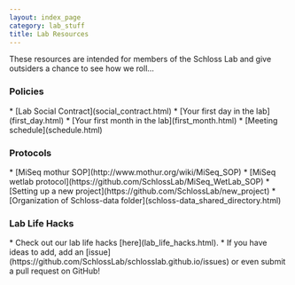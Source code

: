 ```yaml
---
layout: index_page
category: lab_stuff
title: Lab Resources
---
```


These resources are intended for members of the Schloss Lab and give outsiders a chance to see how we roll...

<h3>Policies</h3>
* [Lab Social Contract](social_contract.html)
* [Your first day in the lab](first_day.html)
* [Your first month in the lab](first_month.html)
* [Meeting schedule](schedule.html)

<h3>Protocols</h3>
* [MiSeq mothur SOP](http://www.mothur.org/wiki/MiSeq_SOP)
* [MiSeq wetlab protocol](https://github.com/SchlossLab/MiSeq_WetLab_SOP)
* [Setting up a new project](https://github.com/SchlossLab/new_project)
* [Organization of Schloss-data folder](schloss-data_shared_directory.html)

<h3>Lab Life Hacks</h3>
* Check out our lab life hacks [here](lab_life_hacks.html).
* If you have ideas to add, add an [issue](https://github.com/SchlossLab/schlosslab.github.io/issues) or even submit a pull request on GitHub!
